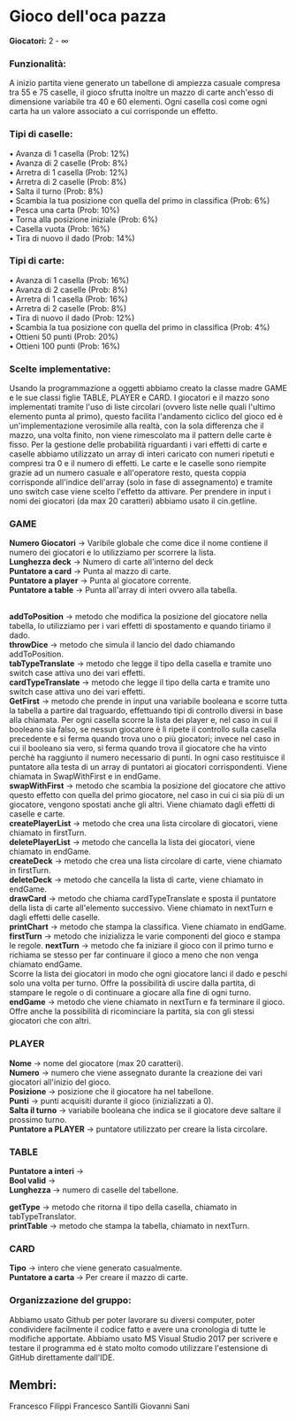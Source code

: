 <h1>Gioco dell'oca pazza</h1>
<b>Giocatori:</b> 2 - &#8734; <br>

  <h3>Funzionalità: </h3>
  A inizio partita viene generato un tabellone di ampiezza casuale compresa tra 55 e 75 caselle,
  il gioco sfrutta inoltre un mazzo di carte anch'esso
  di dimensione variabile tra 40 e 60 elementi.
  Ogni casella così come ogni carta ha un valore associato a cui corrisponde un effetto.

  <h3>Tipi di caselle:</h3>
  • Avanza di 1 casella (Prob: 12%) <br>
  • Avanza di 2 caselle  (Prob: 8%) <br>
  • Arretra di 1 casella (Prob: 12%) <br>
  • Arretra di 2 caselle (Prob: 8%) <br>
  • Salta il turno (Prob: 8%) <br>
  • Scambia la tua posizione con quella del primo in classifica (Prob: 6%) <br>
  • Pesca una carta (Prob: 10%) <br>
  • Torna alla posizione iniziale (Prob: 6%) <br>
  • Casella vuota (Prob: 16%) <br>
  • Tira di nuovo il dado (Prob: 14%) <br>
  
  <h3>Tipi di carte: </h3>
  • Avanza di 1 casella (Prob: 16%) <br> 
  • Avanza di 2 caselle (Prob: 8%) <br>
  • Arretra di 1 casella (Prob: 16%) <br>
  • Arretra di 2 caselle (Prob: 8%) <br>
  • Tira di nuovo il dado (Prob: 12%) <br>
  • Scambia la tua posizione con quella del primo in classifica (Prob: 4%) <br>
  • Ottieni 50 punti (Prob: 20%) <br>
  • Ottieni 100 punti (Prob: 16%) <br>
  
  <h3>Scelte implementative:</h3>
  Usando la programmazione a oggetti abbiamo creato la classe madre GAME e le sue classi figlie TABLE, PLAYER e CARD.
  I giocatori e il mazzo sono implementati tramite l'uso di liste circolari (ovvero liste nelle quali l'ultimo elemento punta al primo),
  questo facilita l'andamento ciclico del gioco ed è un'implementazione verosimile alla realtà, con la sola differenza che il mazzo,
  una volta finito, non viene rimescolato ma il pattern delle carte è fisso.
  Per la gestione delle probabilità riguardanti i vari effetti di carte e caselle abbiamo utilizzato un array di interi caricato con
  numeri ripetuti e compresi tra 0 e il numero di effetti.
  Le carte e le caselle sono riempite grazie ad un numero casuale e all'operatore resto, questa coppia corrisponde all'indice dell'array 
  (solo in fase di assegnamento) e tramite uno switch case viene scelto l'effetto da attivare.
  Per prendere in input i nomi dei giocatori (da max 20 caratteri) abbiamo usato il cin.getline.<br>
  
  <h3>GAME</h3>
  <b>Numero Giocatori</b> -> Varibile globale che come dice il nome contiene il numero dei giocatori e lo utilizziamo per scorrere la lista.<br>
  <b>Lunghezza deck</b> -> Numero di carte all'interno del deck<br>
  <b>Puntatore a card</b> -> Punta al mazzo di carte.<br>
  <b>Puntatore a player</b> -> Punta al giocatore corrente.<br>
  <b>Puntatore a table</b> -> Punta all'array di interi ovvero alla tabella.<br><br>
  
  <b>addToPosition</b> -> metodo che modifica la posizione del giocatore nella tabella, lo utilizziamo per i vari effetti di spostamento
  e quando tiriamo il dado.<br>
  <b>throwDice</b> -> metodo che simula il lancio del dado chiamando addToPosition.<br>
  <b>tabTypeTranslate</b> -> metodo che legge il tipo della casella e tramite uno switch case attiva uno dei vari effetti.<br>
  <b>cardTypeTranslate</b> -> metodo che legge il tipo della carta e tramite uno switch case attiva uno dei vari effetti.<br>
  <b>GetFirst</b> -> metodo che prende in input una variabile booleana e scorre tutta la tabella a partire dal traguardo, 
  effettuando tipi di controllo diversi in base alla chiamata.
  Per ogni casella scorre la lista dei player e, nel caso in cui il booleano sia falso, se nessun giocatore è lì ripete il controllo
  sulla casella precedente e si ferma quando trova uno o più giocatori; invece nel caso in cui il booleano sia vero,
  si ferma quando trova il giocatore che ha vinto perchè ha raggiunto il numero necessario di punti.
  In ogni caso restituisce il puntatore alla testa di un array di puntatori ai giocatori corrispondenti.
  Viene chiamata in SwapWithFirst e in endGame.<br>
  <b>swapWithFirst</b> -> metodo che scambia la posizione del giocatore che attivo questo effetto con quella del primo giocatore, 
  nel caso in cui ci sia più di un giocatore, vengono spostati anche gli altri. Viene chiamato dagli effetti di caselle e carte.<br>
  <b>createPlayerList</b> -> metodo che crea una lista circolare di giocatori, viene chiamato in firstTurn.<br>
  <b>deletePlayerList</b> -> metodo che cancella la lista dei giocatori, viene chiamato in endGame.<br>
  <b>createDeck</b> -> metodo che crea una lista circolare di carte, viene chiamato in firstTurn.<br>
  <b>deleteDeck</b> -> metodo che cancella la lista di carte, viene chiamato in endGame.<br>
  <b>drawCard</b> -> metodo che chiama cardTypeTranslate e sposta il puntatore della lista di carte all'elemento successivo. Viene chiamato
  in nextTurn e dagli effetti delle caselle.<br>
  <b>printChart</b> -> metodo che stampa la classifica. Viene chiamato in endGame.<br>
  <b>firstTurn</b> -> metodo che inizializza le varie componenti del gioco e stampa le regole.
  <b>nextTurn</b> -> metodo che fa iniziare il gioco con il primo turno e richiama se stesso per far continuare il gioco a meno che non venga
  chiamato endGame. <br>Scorre la lista dei giocatori in modo che ogni giocatore lanci il dado e peschi solo una volta per turno. 
  Offre la possibilità di uscire dalla partita, di stampare le regole o di continuare a giocare alla fine di ogni turno.<br>
  <b>endGame</b> -> metodo che viene chiamato in nextTurn e fa terminare il gioco. Offre anche la possibilità di ricominciare la partita, sia 
  con gli stessi giocatori che con altri.
  
  
  <h3>PLAYER</h3>
  <b>Nome</b> -> nome del giocatore (max 20 caratteri). <br>
  <b>Numero</b> -> numero che viene assegnato durante la creazione dei vari giocatori all'inizio del gioco. <br>
  <b>Posizione</b> -> posizione che il giocatore ha nel tabellone. <br>
  <b>Punti</b> -> punti acquisiti durante il gioco (inizializzati a 0). <br>
  <b>Salta il turno</b> -> variabile booleana che indica se il giocatore deve saltare il prossimo turno. <br>
  <b>Puntatore a PLAYER</b> -> puntatore utilizzato per creare la lista circolare. <br>
  
  <h3>TABLE</h3>
  <b>Puntatore a interi</b> -> <br>
  <b>Bool valid</b> -> <br>
  <b>Lunghezza</b> -> numero di caselle del tabellone. <br>
  
  <b>getType</b> -> metodo che ritorna il tipo della casella, chiamato in tabTypeTranslator. <br>
  <b>printTable</b> -> metodo che stampa la tabella, chiamato in nextTurn. <br>
  
  <h3>CARD</h3>
  <b>Tipo</b> -> intero che viene generato casualmente. <br>
  <b>Puntatore a carta </b> -> Per creare il mazzo di carte. <br>
  
  <h3> Organizzazione del gruppo: </h3>
  Abbiamo usato Github per poter lavorare su diversi computer, poter condividere facilmente il codice fatto e avere una cronologia
  di tutte le modifiche apportate.
  Abbiamo usato MS Visual Studio 2017 per scrivere e testare il programma ed è stato molto comodo utilizzare l'estensione di GitHub
  direttamente dall'IDE.<br>
  
  <h2>Membri:</h2>
  Francesco Filippi
  Francesco Santilli
  Giovanni Sani
